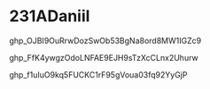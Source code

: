 # 231ADaniil
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


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

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

